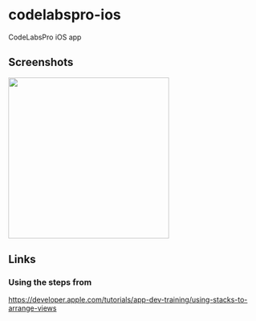 # codelabspro-ios
CodeLabsPro iOS app

## Screenshots
<img src="https://raw.githubusercontent.com/codelabspro/codelabspro-ios/main/screenshots/codelabspro_swiftui_codelab_part1.png" width="320"/>

## Links

### Using the steps from 

https://developer.apple.com/tutorials/app-dev-training/using-stacks-to-arrange-views
